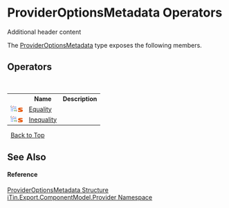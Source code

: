 # ProviderOptionsMetadata Operators
Additional header content 

The <a href="153c6c4f-d6fc-429b-f73e-0f2d08841cf1">ProviderOptionsMetadata</a> type exposes the following members.


## Operators
&nbsp;<table><tr><th></th><th>Name</th><th>Description</th></tr><tr><td>![Public operator](media/puboperator.gif "Public operator")![Static member](media/static.gif "Static member")</td><td><a href="5e05c8cc-16a6-d42c-d24c-4a0ead01a9f0">Equality</a></td><td /></tr><tr><td>![Public operator](media/puboperator.gif "Public operator")![Static member](media/static.gif "Static member")</td><td><a href="27189977-7506-dd01-41a3-b977c0db2982">Inequality</a></td><td /></tr></table>&nbsp;
<a href="#provideroptionsmetadata-operators">Back to Top</a>

## See Also


#### Reference
<a href="153c6c4f-d6fc-429b-f73e-0f2d08841cf1">ProviderOptionsMetadata Structure</a><br /><a href="723a96b5-5779-2554-cf17-05149bfcb802">iTin.Export.ComponentModel.Provider Namespace</a><br />